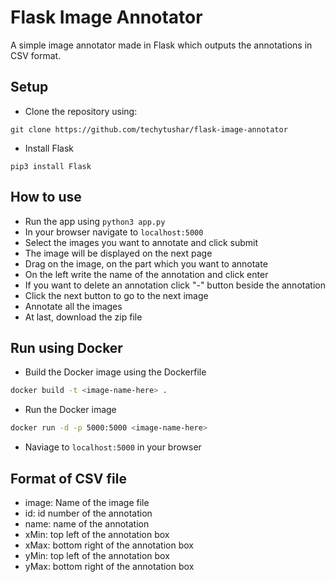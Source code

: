 # Flask Image Annotator

A simple image annotator made in Flask which outputs the annotations in CSV format.


## Setup

* Clone the repository using:
```
git clone https://github.com/techytushar/flask-image-annotator
```
* Install Flask
```
pip3 install Flask
```

## How to use

* Run the app using `python3 app.py`
* In your browser navigate to `localhost:5000`
* Select the images you want to annotate and click submit
* The image will be displayed on the next page
* Drag on the image, on the part which you want to annotate
* On the left write the name of the annotation and click enter
* If you want to delete an annotation click "-" button beside the annotation
* Click the next button to go to the next image
* Annotate all the images
* At last, download the zip file

## Run using Docker

* Build the Docker image using the Dockerfile

```bash
docker build -t <image-name-here> .
```

* Run the Docker image

```bash
docker run -d -p 5000:5000 <image-name-here>
```

* Naviage to `localhost:5000` in your browser

## Format of CSV file

* image: Name of the image file
* id: id number of the annotation
* name: name of the annotation
* xMin: top left of the annotation box
* xMax: bottom right of the annotation box
* yMin: top left of the annotation box
* yMax: bottom right of the annotation box
